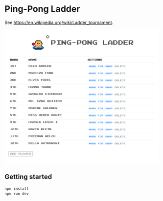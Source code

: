 # Ping-Pong Ladder
See https://en.wikipedia.org/wiki/Ladder_tournament.

![alt text](screenshot.png "Screenshot")

## Getting started
```
npm install
npm run dev
```
